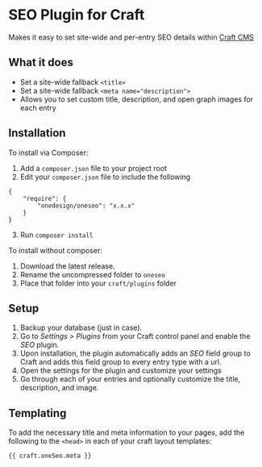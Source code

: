 # SEO Plugin for Craft

Makes it easy to set site-wide and per-entry SEO details within [Craft CMS](http://buildwithcraft.com)

## What it does

- Set a site-wide fallback `<title>`
- Set a site-wide fallback `<meta name="description">`
- Allows you to set custom title, description, and open graph images for each entry

## Installation

To install via Composer: 

1. Add a `composer.json` file to your project root
2. Edit your `composer.json` file to include the following
```
{
    "require": {
        "onedesign/oneseo": "x.x.x"
    }
}
```
3. Run `composer install`

To install without composer:

1. Download the latest release.
2. Rename the uncompressed folder to `oneseo`
3. Place that folder into your `craft/plugins` folder


## Setup
1. Backup your database (just in case).
2. Go to _Settings > Plugins_ from your Craft control panel and enable the _SEO_ plugin.
3. Upon installation, the plugin automatically adds an _SEO_ field group to Craft and adds this field group to every entry type with a url.
4. Open the settings for the plugin and customize your settings
5. Go through each of your entries and optionally customize the title, description, and image.

## Templating

To add the necessary title and meta information to your pages, add the following to the `<head>` in each of your craft layout templates:

```
{{ craft.oneSeo.meta }}
```
